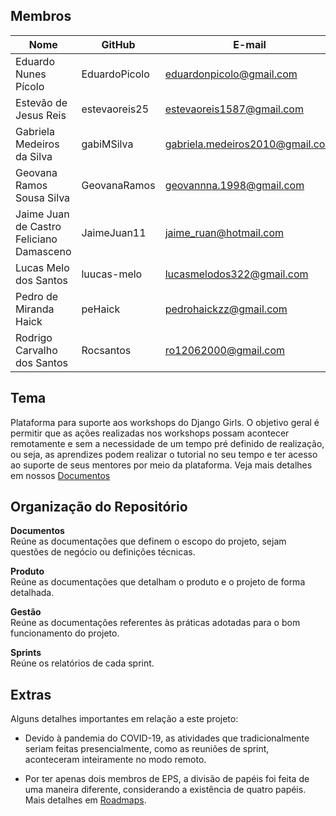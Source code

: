 
## Membros
Nome	|GitHub	|E-mail | Disciplina
--|--|--|--
Eduardo Nunes Pícolo	|EduardoPicolo	|eduardonpicolo@gmail.com| MDS
Estevão de Jesus Reis 	|estevaoreis25	|estevaoreis1587@gmail.com| MDS
Gabriela Medeiros da Silva	|gabiMSilva	|gabriela.medeiros2010@gmail.com| EPS
Geovana Ramos Sousa Silva	|GeovanaRamos	|geovannna.1998@gmail.com| EPS
Jaime Juan de Castro Feliciano Damasceno	|JaimeJuan11	|jaime_ruan@hotmail.com| MDS
Lucas Melo dos Santos	|luucas-melo	|lucasmelodos322@gmail.com| MDS
Pedro de Miranda Haick	|peHaick	|pedrohaickzz@gmail.com| MDS
Rodrigo Carvalho dos Santos	|Rocsantos	|ro12062000@gmail.com| MDS

## Tema

Plataforma para suporte aos workshops do Django Girls. O objetivo geral é permitir que as ações realizadas nos workshops possam acontecer remotamente e sem a necessidade de um tempo pré definido de realização, ou seja, as aprendizes podem realizar o tutorial no seu tempo e ter acesso ao suporte de seus mentores por meio da plataforma. Veja mais detalhes em nossos [Documentos](documentos/doc_visao.md)

## Organização do Repositório

**Documentos**<br>
Reúne as documentações que definem o escopo do projeto, sejam questões de negócio ou definições técnicas.

**Produto**<br>
Reúne as documentações que detalham o produto e o projeto de forma detalhada.

**Gestão**<br>
Reúne as documentações referentes às práticas adotadas para o bom funcionamento do projeto.

**Sprints**<br>
Reúne os relatórios de cada sprint.

## Extras

Alguns detalhes importantes em relação a este projeto:

- Devido à pandemia do COVID-19, as atividades que tradicionalmente seriam feitas presencialmente, como as reuniões de sprint, aconteceram inteiramente no modo remoto. 

- Por ter apenas dois membros de EPS, a divisão de papéis foi feita de uma maneira diferente, considerando a existência de quatro papéis. Mais detalhes em [Roadmaps](produto/roadmaps.md).
